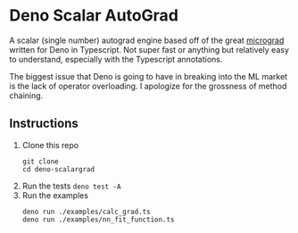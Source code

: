 # Deno Scalar AutoGrad

A scalar (single number) autograd engine based off of the great [micrograd](https://github.com/karpathy/micrograd) written for Deno in Typescript. Not super fast or anything but relatively easy to understand, especially with the Typescript annotations.

The biggest issue that Deno is going to have in breaking into the ML market is the lack of operator overloading. I apologize for the grossness of method chaining.


## Instructions
1. Clone this repo
	```
	git clone
	cd deno-scalargrad
	```
2. Run the tests
	`deno test -A`
3. Run the examples
	```
	deno run ./examples/calc_grad.ts
	deno run ./examples/nn_fit_function.ts
	```

